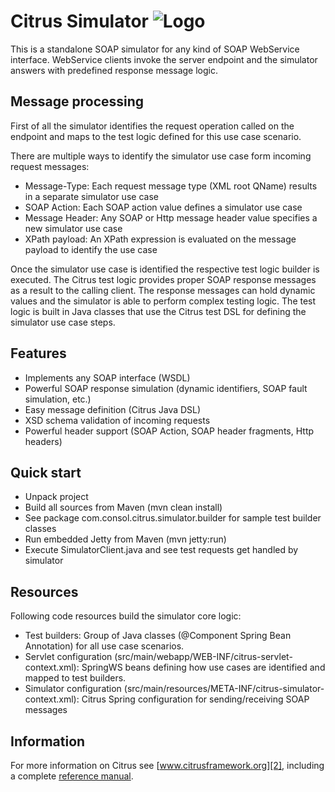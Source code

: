 Citrus Simulator ![Logo][1]
================

This is a standalone SOAP simulator for any kind of SOAP WebService interface.
WebService clients invoke the server endpoint and the simulator answers with predefined response
message logic.

Message processing
---------

First of all the simulator identifies the request operation called on the endpoint and maps to the test logic defined
for this use case scenario.

There are multiple ways to identify the simulator use case form incoming request messages:

* Message-Type: Each request message type (XML root QName) results in a separate simulator use case
* SOAP Action: Each SOAP action value defines a simulator use case
* Message Header: Any SOAP or Http message header value specifies a new simulator use case
* XPath payload: An XPath expression is evaluated on the message payload to identify the use case

Once the simulator use case is identified the respective test logic builder is executed. The Citrus test logic provides
proper SOAP response messages as a result to the calling client. The response messages can hold dynamic values and the
simulator is able to perform complex testing logic. The test logic is built in Java classes that use the Citrus test
DSL for defining the simulator use case steps.

Features
---------

* Implements any SOAP interface (WSDL)
* Powerful SOAP response simulation (dynamic identifiers, SOAP fault simulation, etc.)
* Easy message definition (Citrus Java DSL)
* XSD schema validation of incoming requests
* Powerful header support (SOAP Action, SOAP header fragments, Http headers)

Quick start
---------

* Unpack project
* Build all sources from Maven (mvn clean install)
* See package com.consol.citrus.simulator.builder for sample test builder classes
* Run embedded Jetty from Maven (mvn jetty:run)
* Execute SimulatorClient.java and see test requests get handled by simulator

Resources
---------

Following code resources build the simulator core logic:

* Test builders: Group of Java classes (@Component Spring Bean Annotation) for all use case scenarios.
* Servlet configuration (src/main/webapp/WEB-INF/citrus-servlet-context.xml): SpringWS beans defining how use cases are
identified and mapped to test builders.
* Simulator configuration (src/main/resources/META-INF/citrus-simulator-context.xml): Citrus Spring configuration for
sending/receiving SOAP messages

Information
---------

For more information on Citrus see [www.citrusframework.org][2], including
a complete [reference manual][3].

 [1]: http://www.citrusframework.org/img/brand-logo.png "Citrus"
 [2]: http://www.citrusframework.org
 [3]: http://www.citrusframework.org/reference/html/
